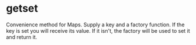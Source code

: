 # getset
Convenience method for Maps. Supply a key and a factory function. If the key is set you will receive its value. If it isn't, the factory will be used to set it and return it.

